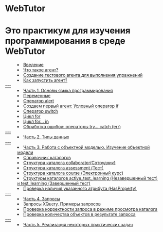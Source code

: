 # WebTutor 
# Это практикум  для изучения программирования в среде WebTutor 

<dd><li> <a href="vved.md"> Введение</dd>
<dd><li> <a href="agent.md"> Что такое агент?</dd>
<dd><li> <a href="test_agent.md"> Создание тестового агента для выполнения упражнений</dd>
<dd><li> <a href="run_agent.md"> Как запустить агент?</dd>
--- 
<dd><li> <a href="1_language.md"> Часть 1. Основы языка программирования</dd>
<dd><li> <a href="variables.md"> Переменные</dd>
<dd><li> <a href="alert.md"> Оператор alert</dd> 
<dd><li> <a href="first_agent__if.md "> Создаем первый агент: Условный оператор if</dd>
<dd><li> <a href="switch.md"> Оператор switch</dd>
<dd><li> <a href="for.md"> Цикл for</dd>
<dd><li> <a href="for_in.md"> Цикл for… in</dd>
<dd><li> <a href="try.md"> Обработка ошибок: операторы try… catch (err)</dd>
---
<dd><li> <a href=" 2_data_types.md"> Часть 2. Типы данных</dd>
---
<dd><li> <a href=" 3_object_model.md"> Часть 3. Работа с объектной моделью. Изучение объектной модели</dd>
<dd><li> <a href="catalogs.md"> Справочник каталогов</dd>
<dd><li> <a href="collaborator.md"> Структура каталога collaborator(Сотрудник)</dd>
<dd><li> <a href="assessment.md"> Структура каталога assessment (Тест)</dd>
<dd><li> <a href="course.md"> Структура каталога course (Электронный курс)</dd>
<dd><li> <a href="other_catalogs1.md"> Структуры каталогов active_test_learning (Незавершенный тест) и test_learning (Завершенный тест)</dd>
<dd><li> <a href="hasproperty.md"> Проверка наличия указанного атрибута (HasProperty)</dd>
---
<dd><li> <a href="4_queries.md"> Часть 4. Запросы</dd>
<dd><li> <a href="XQuery.md"> Запросы XQuery. Примеры запросов</dd>
<dd><li> <a href="XQuery_control.md"> Проверка корректности запроса в режиме просмотра каталога</dd>
<dd><li> <a href="XQuery_quantity.md"> Проверка количества объектов в результате запроса</dd>
---
<dd><li> <a href="5_practical_realization.md"> Часть 5. Реализация некоторых практических задач</dd>

